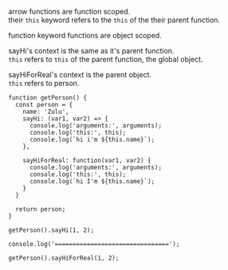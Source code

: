 arrow functions are function scoped.
<br/>their `this` keyword refers to the `this` of the their parent function.

function keyword functions are object scoped.

sayHi's context is the same as it's parent function.
<br/>`this` refers to `this` of the parent function, the global object.

sayHiForReal's context is the parent object.
<br/>`this` refers to person.

```
function getPerson() {
  const person = {
    name: 'Zulu',
    sayHi: (var1, var2) => {
      console.log('arguments:', arguments);
      console.log('this:', this);
      console.log(`hi i'm ${this.name}`);
    },

    sayHiForReal: function(var1, var2) {
      console.log('arguments:', arguments);
      console.log('this:', this);
      console.log(`hi I'm ${this.name}`);
    }
  }

  return person;
}

getPerson().sayHi(1, 2);

console.log('================================');

getPerson().sayHiForReal(1, 2);
```
